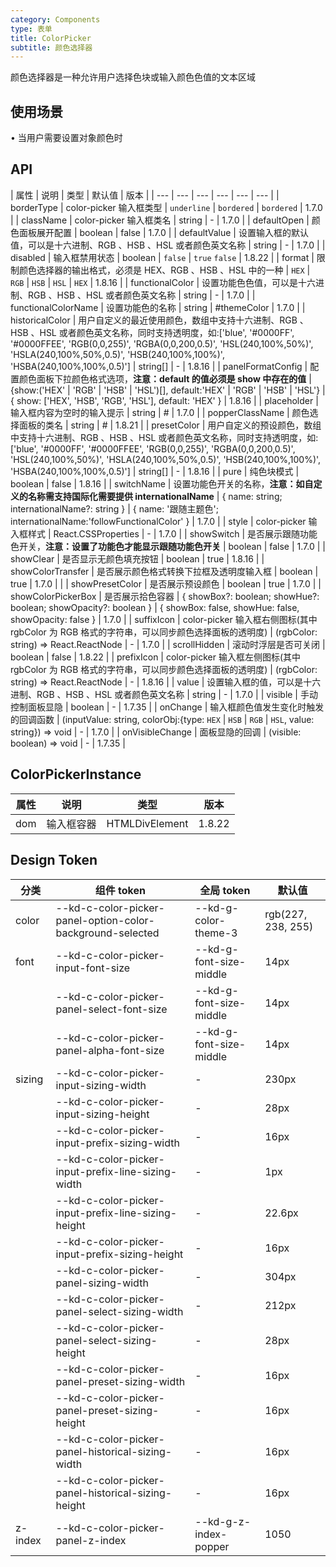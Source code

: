 ```yaml
---
category: Components
type: 表单
title: ColorPicker
subtitle: 颜色选择器
---
```


颜色选择器是一种允许用户选择色块或输入颜色色值的文本区域

## 使用场景

• 当用户需要设置对象颜色时

## API

| 属性 | 说明 | 类型 | 默认值 | 版本 |
| --- | --- | --- | --- | --- | --- |
| borderType | color-picker 输入框类型 | `underline` \| `bordered` | `bordered` | 1.7.0 |
| className | color-picker 输入框类名 | string | - | 1.7.0 |
| defaultOpen | 颜色面板展开配置 | boolean | false | 1.7.0 |
| defaultValue | 设置输入框的默认值，可以是十六进制、RGB 、HSB 、HSL 或者颜色英文名称 | string | - | 1.7.0 |
| disabled | 输入框禁用状态 | boolean | `false` | `true` `false` | 1.8.22 |
| format | 限制颜色选择器的输出格式，必须是 HEX、RGB 、HSB 、HSL 中的一种 | `HEX` \| `RGB` \| `HSB` \| `HSL` | `HEX` | 1.8.16 |
| functionalColor | 设置功能色色值，可以是十六进制、RGB 、HSB 、HSL 或者颜色英文名称 | string | - | 1.7.0 |
| functionalColorName | 设置功能色的名称 | string | #themeColor | 1.7.0 |
| historicalColor | 用户自定义的最近使用颜色，数组中支持十六进制、RGB 、HSB 、HSL 或者颜色英文名称，同时支持透明度，如:\['blue', '#0000FF', '#0000FFEE', 'RGB(0,0,255)', 'RGBA(0,0,200,0.5)', 'HSL(240,100%,50%)', 'HSLA(240,100%,50%,0.5)', 'HSB(240,100%,100%)', 'HSBA(240,100%,100%,0.5)'\] | string[] | - | 1.8.16 |
| panelFormatConfig | 配置颜色面板下拉颜色格式选项，**注意：default 的值必须是 show 中存在的值** | {show:('HEX' \| 'RGB' \| 'HSB' \| 'HSL')[], default:'HEX' \| 'RGB' \| 'HSB' \| 'HSL'} | { show: \['HEX', 'HSB', 'RGB', 'HSL'\], default: 'HEX' } | 1.8.16 |
| placeholder | 输入框内容为空时的输入提示 | string | # | 1.7.0 |
| popperClassName | 颜色选择面板的类名 | string | # | 1.8.21 |
| presetColor | 用户自定义的预设颜色，数组中支持十六进制、RGB 、HSB 、HSL 或者颜色英文名称，同时支持透明度，如:\['blue', '#0000FF', '#0000FFEE', 'RGB(0,0,255)', 'RGBA(0,0,200,0.5)', 'HSL(240,100%,50%)', 'HSLA(240,100%,50%,0.5)', 'HSB(240,100%,100%)', 'HSBA(240,100%,100%,0.5)'\] | string[] | - | 1.8.16 |
| pure | 纯色块模式 | boolean | false | 1.8.16 |
| switchName | 设置功能色开关的名称，**注意：如自定义的名称需支持国际化需要提供 internationalName** | { name: string; internationalName?: string } | { name: '跟随主题色'; internationalName:'followFunctionalColor' } | 1.7.0 |
| style | color-picker 输入框样式 | React.CSSProperties | - | 1.7.0 |
| showSwitch | 是否展示跟随功能色开关，**注意：设置了功能色才能显示跟随功能色开关** | boolean | false | 1.7.0 |
| showClear | 是否显示无颜色填充按钮 | boolean | true | 1.8.16 |
| showColorTransfer | 是否展示颜色格式转换下拉框及透明度输入框 | boolean | true | 1.7.0 |  |
| showPresetColor | 是否展示预设颜色 | boolean | true | 1.7.0 |
| showColorPickerBox | 是否展示拾色容器 | { showBox?: boolean; showHue?: boolean; showOpacity?: boolean } | { showBox: false, showHue: false, showOpacity: false } | 1.7.0 |
| suffixIcon | color-picker 输入框右侧图标(其中 rgbColor 为 RGB 格式的字符串，可以同步颜色选择面板的透明度) | (rgbColor: string) => React.ReactNode | - | 1.7.0 |
| scrollHidden | 滚动时浮层是否可关闭 | boolean | false | 1.8.22 |
| prefixIcon | color-picker 输入框左侧图标(其中 rgbColor 为 RGB 格式的字符串，可以同步颜色选择面板的透明度) | (rgbColor: string) => React.ReactNode | - | 1.8.16 |
| value | 设置输入框的值，可以是十六进制、RGB 、HSB 、HSL 或者颜色英文名称 | string | - | 1.7.0 |
| visible | 手动控制面板显隐 | boolean | - | 1.7.35 |
| onChange | 输入框颜色值发生变化时触发的回调函数 | (inputValue: string, colorObj:{type: `HEX` \| `HSB` \| `RGB` \| `HSL`, value: string}) => void | - | 1.7.0 |
| onVisibleChange | 面板显隐的回调 | (visible: boolean) => void | - | 1.7.35 |

## ColorPickerInstance

| 属性 | 说明       | 类型           | 版本   |
| ---- | ---------- | -------------- | ------ |
| dom  | 输入框容器 | HTMLDivElement | 1.8.22 |

## Design Token

| 分类    | 组件 token                                                 | 全局 token              | 默认值             |
| ------- | ---------------------------------------------------------- | ----------------------- | ------------------ |
| color   | --kd-c-color-picker-panel-option-color-background-selected | --kd-g-color-theme-3    | rgb(227, 238, 255) |
| font    | --kd-c-color-picker-input-font-size                        | --kd-g-font-size-middle | 14px               |
|         | --kd-c-color-picker-panel-select-font-size                 | --kd-g-font-size-middle | 14px               |
|         | --kd-c-color-picker-panel-alpha-font-size                  | --kd-g-font-size-middle | 14px               |
| sizing  | --kd-c-color-picker-input-sizing-width                     | -                       | 230px              |
|         | --kd-c-color-picker-input-sizing-height                    | -                       | 28px               |
|         | --kd-c-color-picker-input-prefix-sizing-width              | -                       | 16px               |
|         | --kd-c-color-picker-input-prefix-line-sizing-width         | -                       | 1px                |
|         | --kd-c-color-picker-input-prefix-line-sizing-height        | -                       | 22.6px             |
|         | --kd-c-color-picker-input-prefix-sizing-height             | -                       | 16px               |
|         | --kd-c-color-picker-panel-sizing-width                     | -                       | 304px              |
|         | --kd-c-color-picker-panel-select-sizing-width              | -                       | 212px              |
|         | --kd-c-color-picker-panel-select-sizing-height             | -                       | 28px               |
|         | --kd-c-color-picker-panel-preset-sizing-width              | -                       | 16px               |
|         | --kd-c-color-picker-panel-preset-sizing-height             | -                       | 16px               |
|         | --kd-c-color-picker-panel-historical-sizing-width          | -                       | 16px               |
|         | --kd-c-color-picker-panel-historical-sizing-height         | -                       | 16px               |
| z-index | --kd-c-color-picker-panel-z-index                          | --kd-g-z-index-popper   | 1050               |
